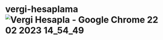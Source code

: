 # vergi-hesaplama![Vergi Hesapla - Google Chrome 22 02 2023 14_54_49](https://user-images.githubusercontent.com/104259592/220613688-99513baf-4470-4eb6-b405-fb141dd45123.png)
